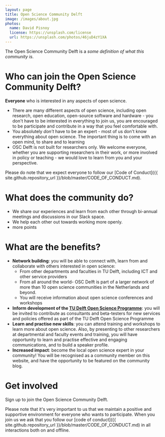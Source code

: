 ```yaml
---
layout: page
title: Open Science Community Delft
image: /images/about.jpg
photos:
  name: David Pisnoy
  license: https://unsplash.com/license
  url: https://unsplash.com/photos/46juD4zY1XA
---
```


The Open Science Community Delft is a *some definition of what this community is*.

# Who can join the Open Science Community Delft?
**Everyone** who is interested in any aspects of open science.
- There are many different aspects of open science, including open research, open education, open-source software and hardware - you don't have to be interested in everything to join us, you are encouraged to be participate and contribute in a way that you feel comfortable with.
- You absolutely *don't* have to be an expert - most of us don't know everything about open science. The important thing is to come with an open mind, to share and to learning
- OSC Delft is not built for researchers only. We welcome everyone, whether you are supporting researchers in their work, or more involved in policy or teaching - we would love to learn from you and your perspective.

Please do note that we expect everyone to follow our [Code of Conduct]({{ site.github.repository_url }}/blob/master/CODE_OF_CONDUCT.md).

# What does the community do?
- We share our experiences and learn from each other through bi-annual meetings and discussions in our Slack space.
- We help each other out towards working more openly.
- more points

# What are the benefits?
- **Network building**: you will be able to connect with, learn from and collaborate with others interested in open science:
  - From other departments and faculties in TU Delft, including ICT and other service providers
  - From all around the world- OSC Delft is part of a larger network of more than 10 open science communities in the Netherlands and beyond.
  - You will receive information about open science conferences and workshops
- **Inform development of the [TU Delft Open Science Programme](https://www.tudelft.nl/library/actuele-themas/tu-delft-open-science/os/open-science-programme/)**: you will be invited to contribute as consultants and beta-testers for new services and policies offered as part of the TU Delft Open Science Programme
- **Learn and practise new skills**: you can attend training and workshops to learn more about open science. Also, by presenting to other researchers at departmental and faculty events and training, you will have opportunity to learn and practise effective and engaging communications, and to build a speaker profile.
- **Increased impact**: become the local open science expert in your community! You will be recognised as a community member on this website, and have the opportunity to be featured on the community blog.

# Get involved

Sign up to join the Open Science Community Delft.

Please note that it's very important to us that we maintain a positive and
supportive environment for everyone who wants to participate. When you join us
we ask that you follow our [code of conduct]({{ site.github.repository_url
}}/blob/master/CODE_OF_CONDUCT.md) in all interactions both on and offline.
